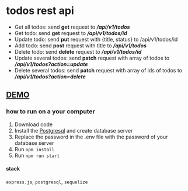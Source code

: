 # todos rest api

- Get all todos: send **get** request to **_/api/v1/todos_**
- Get todo: send **get** request to **_/api/v1/todos/id_**
- Update todo: send **put** request with {title, status} to /api/v1/todos/id
- Add todo: send **post** request with title to **_/api/v1/todos_**
- Delete todo: send **delete** request to **_/api/v1/todos/id_**
- Update several todos: send **patch** request with array of todos to **_/api/v1/todos?action=update_**
- Delete several todos: send **patch** request with array of ids of todos to **_/api/v1/todos?action=delete_**

## [DEMO](https://todos-api-xi.vercel.app/)

### how to run on a your computer

1. Download code
2. Install the [Postgresql](https://www.postgresql.org/) and create database server
3. Replace the password in the .env file with the password of your database server
4. Run `npm install`
5. Run `npm run start`

#### stack

`express.js`, `postgresql`, `sequelize`
